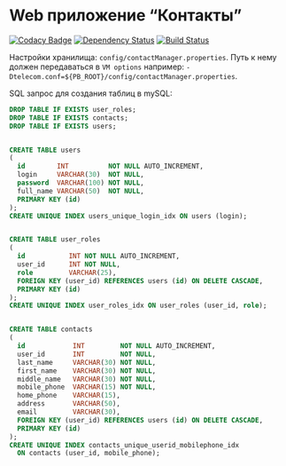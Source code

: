 Web приложение “Контакты”
=============================
[![Codacy Badge](https://api.codacy.com/project/badge/Grade/57d9f4d87c6c4c29bcb6363b47f950cd)](https://www.codacy.com/app/pavlo-plynko/contact-manager?utm_source=github.com&amp;utm_medium=referral&amp;utm_content=shcho-isle/contact-manager&amp;utm_campaign=Badge_Grade)
[![Dependency Status](https://dependencyci.com/github/shcho-isle/contact-manager/badge)](https://dependencyci.com/github/shcho-isle/contact-manager)
[![Build Status](https://travis-ci.org/shcho-isle/contact-manager.svg?branch=master)](https://travis-ci.org/shcho-isle/contact-manager)

Настройки хранилища: `config/contactManager.properties`.
Путь к нему должен передаваться в `VM options` например: `-Dtelecom.conf=${PB_ROOT}/config/contactManager.properties`.

SQL запрос для создания таблиц в mySQL:

```sql
DROP TABLE IF EXISTS user_roles;
DROP TABLE IF EXISTS contacts;
DROP TABLE IF EXISTS users;


CREATE TABLE users
(
  id        INT          NOT NULL AUTO_INCREMENT,
  login     VARCHAR(30)  NOT NULL,
  password  VARCHAR(100) NOT NULL,
  full_name VARCHAR(50)  NOT NULL,
  PRIMARY KEY (id)
);
CREATE UNIQUE INDEX users_unique_login_idx ON users (login);


CREATE TABLE user_roles
(
  id           INT NOT NULL AUTO_INCREMENT,
  user_id      INT NOT NULL,
  role         VARCHAR(25),
  FOREIGN KEY (user_id) REFERENCES users (id) ON DELETE CASCADE,
  PRIMARY KEY (id)
);
CREATE UNIQUE INDEX user_roles_idx ON user_roles (user_id, role);


CREATE TABLE contacts
(
  id            INT         NOT NULL AUTO_INCREMENT,
  user_id       INT         NOT NULL,
  last_name     VARCHAR(30) NOT NULL,
  first_name    VARCHAR(30) NOT NULL,
  middle_name   VARCHAR(30) NOT NULL,
  mobile_phone  VARCHAR(15) NOT NULL,
  home_phone    VARCHAR(15),
  address       VARCHAR(50),
  email         VARCHAR(30),
  FOREIGN KEY (user_id) REFERENCES users (id) ON DELETE CASCADE,
  PRIMARY KEY (id)
);
CREATE UNIQUE INDEX contacts_unique_userid_mobilephone_idx
  ON contacts (user_id, mobile_phone);
 ```